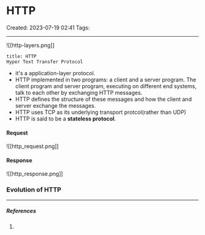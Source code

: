 
# HTTP
Created: 2023-07-19 02:41
Tags: 
____

![[http-layers.png]]

```ad-note
title: HTTP
Hyper Text Transfer Protocol 
```
* it's a application-layer protocol.
* HTTP implemented in two programs: a client and a server program.
	The client program and server program, executing on different end systems, talk to each other by exchanging HTTP messages.
* HTTP defines the structure of these messages and how the client and server exchange the messages.
* HTTP uses TCP as its underlying transport protcol(rather than UDP)
* HTTP is said to be a __stateless protocol__.


#### Request

![[http_request.png]]

#### Response

![[http_response.png]]


### Evolution of HTTP



_____
##### References
1.


